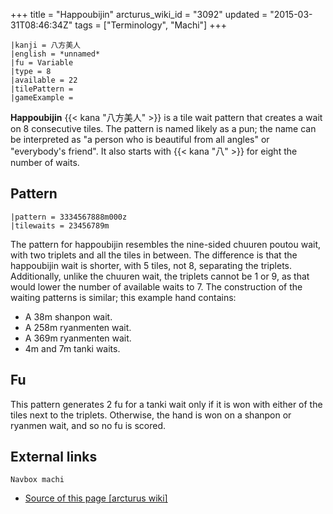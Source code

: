 +++
title = "Happoubijin"
arcturus_wiki_id = "3092"
updated = "2015-03-31T08:46:34Z"
tags = ["Terminology", "Machi"]
+++

```machi
|kanji = 八方美人
|english = *unnamed*
|fu = Variable
|type = 8
|available = 22
|tilePattern =
|gameExample =
```

**Happoubijin** {{< kana "八方美人" >}} is a tile wait pattern that creates a wait on 8 consecutive
tiles. The pattern is named likely as a pun; the name can be interpreted as "a person who is
beautiful from all angles" or "everybody's friend". It also starts with {{< kana "八" >}} for eight
the number of waits.

## Pattern

```machi
|pattern = 3334567888m000z
|tilewaits = 23456789m
```

The pattern for happoubijin resembles the nine-sided chuuren poutou wait, with two triplets and all
the tiles in between. The difference is that the happoubijin wait is shorter, with 5 tiles, not 8,
separating the triplets. Additionally, unlike the chuuren wait, the triplets cannot be 1 or 9, as
that would lower the number of available waits to 7. The construction of the waiting patterns is
similar; this example hand contains:

- A 38m shanpon wait.
- A 258m ryanmenten wait.
- A 369m ryanmenten wait.
- 4m and 7m tanki waits.

## Fu

This pattern generates 2 fu for a tanki wait only if it is won with either of the tiles next to the
triplets. Otherwise, the hand is won on a shanpon or ryanmen wait, and so no fu is scored.

## External links

`Navbox machi`

- [Source of this page [arcturus wiki]](http://arcturus.su/wiki/Happoubijin)
